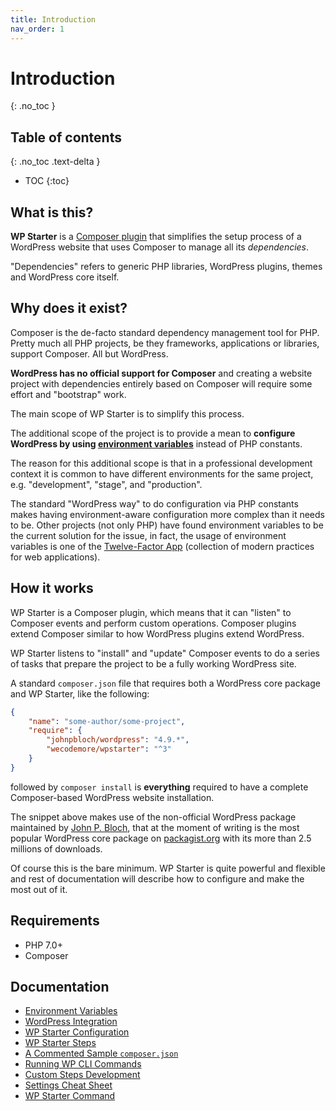 ```yaml
---
title: Introduction
nav_order: 1
---
```


# Introduction
{: .no_toc }

## Table of contents
{: .no_toc .text-delta }

- TOC
{:toc}

## What is this?

**WP Starter** is a [Composer plugin](https://getcomposer.org/doc/articles/plugins.md) that simplifies the setup process of a WordPress website that uses Composer to manage all its *dependencies*.

"Dependencies" refers to generic PHP libraries, WordPress plugins, themes and WordPress core itself.



## Why does it exist?

Composer is the de-facto standard dependency management tool for PHP. Pretty much all PHP projects, be they frameworks, applications or libraries, support Composer. All but WordPress.

**WordPress has no official support for Composer** and creating a website project with dependencies entirely based on Composer will require some effort and "bootstrap" work.

The main scope of WP Starter is to simplify this process.

The additional scope of the project is to provide a mean to **configure WordPress by using [environment variables](https://en.wikipedia.org/wiki/Environment_variable)** instead of PHP constants.

The reason for this additional scope is that in a professional development context it is common to have different environments for the same project, e.g. "development", "stage", and "production".

The standard "WordPress way" to do configuration via PHP constants makes having environment-aware configuration more complex than it needs to be. Other projects (not only PHP) have found environment variables to be the current solution for the issue, in fact, the usage of environment variables is one of the [Twelve-Factor App](https://12factor.net/) (collection of modern practices for web applications).



## How it works

WP Starter is a Composer plugin, which means that it can "listen" to Composer events and perform custom operations. Composer plugins extend Composer similar to how WordPress plugins extend WordPress.

WP Starter listens to "install" and "update" Composer events to do a series of tasks that prepare the project to be a fully working WordPress site.

A standard `composer.json` file that requires both a WordPress core package and WP Starter, like the following:

```json
{
    "name": "some-author/some-project",
    "require": {
        "johnpbloch/wordpress": "4.9.*",
        "wecodemore/wpstarter": "^3"
    }
}
```

followed by `composer install` is **everything** required to have a complete Composer-based WordPress website installation.

The snippet above makes use of the non-official WordPress package maintained by [John P. Bloch](https://johnpbloch.com/), that at the moment of writing is the most popular WordPress core package on [packagist.org](https://packagist.org/packages/johnpbloch/wordpress) with its more than 2.5 millions of downloads.

Of course this is the bare minimum. WP Starter is quite powerful and flexible and rest of documentation will describe how to configure and make the most out of it.



## Requirements

- PHP 7.0+
- Composer



## Documentation

- [Environment Variables](02-Environment-Variables.md)
- [WordPress Integration](03-WordPress-Integration.md)
- [WP Starter Configuration](04-WP-Starter-Configuration.md)
- [WP Starter Steps](05-WP-Starter-Steps.md)
- [A Commented Sample `composer.json`](06-A-Commented-Sample-Composer-Json.md)
- [Running WP CLI Commands](07-Running-WP-CLI-Commands.md)
- [Custom Steps Development](08-Custom-Steps-Development.md)
- [Settings Cheat Sheet](09-Settings-Cheat-Sheet.md)
- [WP Starter Command](10-WP-Starter-Command.md)


